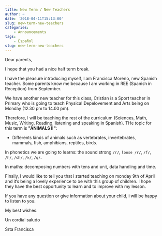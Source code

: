 ```yaml
---
title: New Term / New Teachers
author: ~
date: '2018-04-11T15:13:00'
slug: new-term-new-teachers
categories:
    - Announcements
tags:
    - Español
slug: new-term-new-teachers
---
```


Dear parents,

I hope that you had a nice half term break.

I have the pleasure introducing myself, I am Francisca Moreno, new Spanish teacher. Some parents know me because I am working in REE (Spanish in Reception) from September. 

We have another new teacher for this class, Cristian is a  Sport teacher in Primary who is going to teach Physical Depelovement and Arts being on Monday (12.30 pm to 14.00 pm).

Therefore, I will be teaching the rest of the curriculum (Sciences, Math, Music, Writing, Reading, listening and speaking in Spanish). THe topic for this term is **"ANIMALS II"**:

* Differents kinds of animals such as vertebrates, invertebrates, mammals, fish, amphibians, reptiles, birds.

In phonetics we are going to learns: the sound strong `/r/`, `loose /r/`, `/f/`, `/h/`, `/ch/`, `/k/`, `/q/`.

In maths: decomposing numbers with tens and unit, data handling and time.

Finally, I would like to tell you that i started teaching on monday 9th of April and it’s being a lovely experience to be with this group of children. I hope they have the best opportunity to learn  and to improve with my lesson.

If you have any question or give information about your child, i will be happy to listen to you. 

My best wishes.


Un cordial saludo

Srta Francisca 
